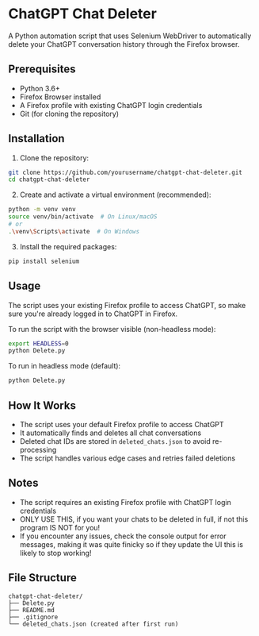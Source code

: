 # ChatGPT Chat Deleter

A Python automation script that uses Selenium WebDriver to automatically delete your ChatGPT conversation history through the Firefox browser.

## Prerequisites

- Python 3.6+
- Firefox Browser installed
- A Firefox profile with existing ChatGPT login credentials
- Git (for cloning the repository)

## Installation

1. Clone the repository:
```bash
git clone https://github.com/yourusername/chatgpt-chat-deleter.git
cd chatgpt-chat-deleter
```

2. Create and activate a virtual environment (recommended):
```bash
python -m venv venv
source venv/bin/activate  # On Linux/macOS
# or
.\venv\Scripts\activate  # On Windows
```

3. Install the required packages:
```bash
pip install selenium
```

## Usage

The script uses your existing Firefox profile to access ChatGPT, so make sure you're already logged in to ChatGPT in Firefox.

To run the script with the browser visible (non-headless mode):
```bash
export HEADLESS=0
python Delete.py
```

To run in headless mode (default):
```bash
python Delete.py
```

## How It Works

- The script uses your default Firefox profile to access ChatGPT
- It automatically finds and deletes all chat conversations
- Deleted chat IDs are stored in `deleted_chats.json` to avoid re-processing
- The script handles various edge cases and retries failed deletions

## Notes

- The script requires an existing Firefox profile with ChatGPT login credentials
- ONLY USE THIS, if you want your chats to be deleted in full, if not this program IS NOT for you!
- If you encounter any issues, check the console output for error messages, making it was quite finicky so if they update the UI this is likely to stop working!

## File Structure

```
chatgpt-chat-deleter/
├── Delete.py
├── README.md
├── .gitignore
└── deleted_chats.json (created after first run)
```

